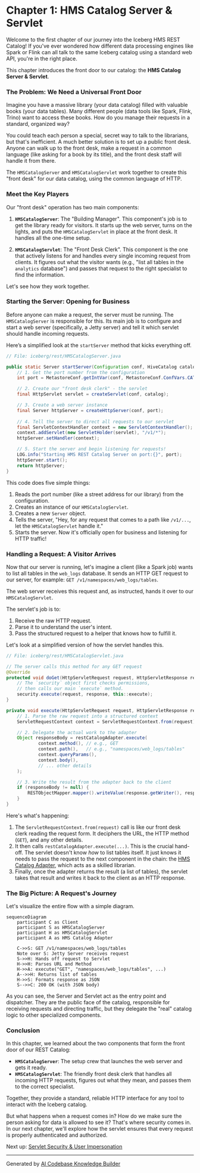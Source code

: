 # Chapter 1: HMS Catalog Server & Servlet

Welcome to the first chapter of our journey into the Iceberg HMS REST Catalog! If you've ever wondered how different data processing engines like Spark or Flink can all talk to the same Iceberg catalog using a standard web API, you're in the right place.

This chapter introduces the front door to our catalog: the **HMS Catalog Server & Servlet**.

### The Problem: We Need a Universal Front Door

Imagine you have a massive library (your data catalog) filled with valuable books (your data tables). Many different people (data tools like Spark, Flink, Trino) want to access these books. How do you manage their requests in a standard, organized way?

You could teach each person a special, secret way to talk to the librarians, but that's inefficient. A much better solution is to set up a public front desk. Anyone can walk up to the front desk, make a request in a common language (like asking for a book by its title), and the front desk staff will handle it from there.

The `HMSCatalogServer` and `HMSCatalogServlet` work together to create this "front desk" for our data catalog, using the common language of HTTP.

### Meet the Key Players

Our "front desk" operation has two main components:

1.  **`HMSCatalogServer`**: The "Building Manager". This component's job is to get the library ready for visitors. It starts up the web server, turns on the lights, and puts the `HMSCatalogServlet` in place at the front desk. It handles all the one-time setup.

2.  **`HMSCatalogServlet`**: The "Front Desk Clerk". This component is the one that actively listens for and handles every single incoming request from clients. It figures out what the visitor wants (e.g., "list all tables in the `analytics` database") and passes that request to the right specialist to find the information.

Let's see how they work together.

### Starting the Server: Opening for Business

Before anyone can make a request, the server must be running. The `HMSCatalogServer` is responsible for this. Its main job is to configure and start a web server (specifically, a Jetty server) and tell it which servlet should handle incoming requests.

Here’s a simplified look at the `startServer` method that kicks everything off.

```java
// File: iceberg/rest/HMSCatalogServer.java

public static Server startServer(Configuration conf, HiveCatalog catalog) throws Exception {
    // 1. Get the port number from the configuration
    int port = MetastoreConf.getIntVar(conf, MetastoreConf.ConfVars.CATALOG_SERVLET_PORT);

    // 2. Create our "front desk clerk" - the servlet
    final HttpServlet servlet = createServlet(conf, catalog);

    // 3. Create a web server instance
    final Server httpServer = createHttpServer(conf, port);
    
    // 4. Tell the server to direct all requests to our servlet
    final ServletContextHandler context = new ServletContextHandler();
    context.addServlet(new ServletHolder(servlet), "/v1/*");
    httpServer.setHandler(context);

    // 5. Start the server and begin listening for requests!
    LOG.info("Starting HMS REST Catalog Server on port:{}", port);
    httpServer.start();
    return httpServer;
}
```

This code does five simple things:
1.  Reads the port number (like a street address for our library) from the configuration.
2.  Creates an instance of our `HMSCatalogServlet`.
3.  Creates a new `Server` object.
4.  Tells the server, "Hey, for any request that comes to a path like `/v1/...`, let the `HMSCatalogServlet` handle it."
5.  Starts the server. Now it's officially open for business and listening for HTTP traffic!

### Handling a Request: A Visitor Arrives

Now that our server is running, let's imagine a client (like a Spark job) wants to list all tables in the `web_logs` database. It sends an HTTP GET request to our server, for example: `GET /v1/namespaces/web_logs/tables`.

The web server receives this request and, as instructed, hands it over to our `HMSCatalogServlet`.

The servlet's job is to:
1.  Receive the raw HTTP request.
2.  Parse it to understand the user's intent.
3.  Pass the structured request to a helper that knows how to fulfill it.

Let's look at a simplified version of how the servlet handles this.

```java
// File: iceberg/rest/HMSCatalogServlet.java

// The server calls this method for any GET request
@Override
protected void doGet(HttpServletRequest request, HttpServletResponse response) throws IOException {
    // The `security` object first checks permissions,
    // then calls our main `execute` method.
    security.execute(request, response, this::execute);
}

private void execute(HttpServletRequest request, HttpServletResponse response) throws IOException {
    // 1. Parse the raw request into a structured context
    ServletRequestContext context = ServletRequestContext.from(request);

    // 2. Delegate the actual work to the adapter
    Object responseBody = restCatalogAdapter.execute(
            context.method(), // e.g., GET
            context.path(),   // e.g., "namespaces/web_logs/tables"
            context.queryParams(),
            context.body(),
            // ... other details
    );

    // 3. Write the result from the adapter back to the client
    if (responseBody != null) {
        RESTObjectMapper.mapper().writeValue(response.getWriter(), responseBody);
    }
}
```

Here's what's happening:
1.  The `ServletRequestContext.from(request)` call is like our front desk clerk reading the request form. It deciphers the URL, the HTTP method (`GET`), and any other details.
2.  It then calls `restCatalogAdapter.execute(...)`. This is the crucial hand-off. The servlet doesn't know *how* to list tables itself. It just knows it needs to pass the request to the next component in the chain: the [HMS Catalog Adapter](03_hms_catalog_adapter_.md), which acts as a skilled librarian.
3.  Finally, once the adapter returns the result (a list of tables), the servlet takes that result and writes it back to the client as an HTTP response.

### The Big Picture: A Request's Journey

Let's visualize the entire flow with a simple diagram.

```mermaid
sequenceDiagram
    participant C as Client
    participant S as HMSCatalogServer
    participant H as HMSCatalogServlet
    participant A as HMS Catalog Adapter

    C->>S: GET /v1/namespaces/web_logs/tables
    Note over S: Jetty Server receives request
    S->>H: Hands off request to Servlet
    H->>H: Parses URL and Method
    H->>A: execute("GET", "namespaces/web_logs/tables", ...)
    A-->>H: Returns list of tables
    H->>S: Formats response as JSON
    S-->>C: 200 OK (with JSON body)
```

As you can see, the Server and Servlet act as the entry point and dispatcher. They are the public face of the catalog, responsible for receiving requests and directing traffic, but they delegate the "real" catalog logic to other specialized components.

### Conclusion

In this chapter, we learned about the two components that form the front door of our REST Catalog:

-   **`HMSCatalogServer`**: The setup crew that launches the web server and gets it ready.
-   **`HMSCatalogServlet`**: The friendly front desk clerk that handles all incoming HTTP requests, figures out what they mean, and passes them to the correct specialist.

Together, they provide a standard, reliable HTTP interface for any tool to interact with the Iceberg catalog.

But what happens when a request comes in? How do we make sure the person asking for data is allowed to see it? That's where security comes in. In our next chapter, we'll explore how the servlet ensures that every request is properly authenticated and authorized.

Next up: [Servlet Security & User Impersonation](02_servlet_security___user_impersonation_.md)

---

Generated by [AI Codebase Knowledge Builder](https://github.com/The-Pocket/Tutorial-Codebase-Knowledge)